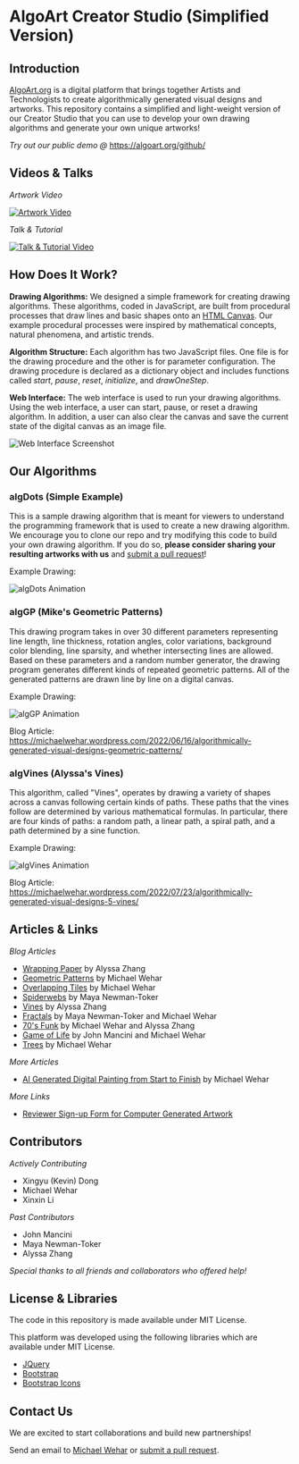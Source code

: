 # AlgoArt Creator Studio (Simplified Version)

## Introduction
[AlgoArt.org](https://algoart.org/github/) is a digital platform that brings together Artists and Technologists to create algorithmically generated visual designs and artworks. This repository contains a simplified and light-weight version of our Creator Studio that you can use to develop your own drawing algorithms and generate your own unique artworks!

*Try out our public demo @* https://algoart.org/github/

## Videos & Talks

*Artwork Video*

[![Artwork Video](https://github.com/Algorithmically-Generated-Artwork/Drawing-Program/blob/main/video_preview/image1.png)](https://www.youtube.com/watch?v=SGNbv__s0rI)

*Talk & Tutorial*

[![Talk & Tutorial Video](https://github.com/Algorithmically-Generated-Artwork/Drawing-Program/blob/main/video_preview/image2.png)](https://www.youtube.com/watch?v=0Ts7Sa_z69Y&t=46s)

## How Does It Work?

**Drawing Algorithms:** We designed a simple framework for creating drawing algorithms.  These algorithms, coded in JavaScript, are built from procedural processes that draw lines and basic shapes onto an [HTML Canvas](https://www.w3schools.com/html/html5_canvas.asp). Our example procedural processes were inspired by mathematical concepts, natural phenomena, and artistic trends.

**Algorithm Structure:** Each algorithm has two JavaScript files.  One file is for the drawing procedure and the other is for parameter configuration.  The drawing procedure is declared as a dictionary object and includes functions called *start*, *pause*, *reset*, *initialize*, and *drawOneStep*.

**Web Interface:** The web interface is used to run your drawing algorithms.  Using the web interface, a user can start, pause, or reset a drawing algorithm.  In addition, a user can also clear the canvas and save the current state of the digital canvas as an image file.

![Web Interface Screenshot](https://github.com/Algorithmically-Generated-Artwork/Drawing-Program/blob/main/readme_images/web_interface.png)

## Our Algorithms

### algDots (Simple Example)

This is a sample drawing algorithm that is meant for viewers to understand the programming framework that is used to create a new drawing algorithm.  We encourage you to clone our repo and try modifying this code to build your own drawing algorithm.  If you do so, **please consider sharing your resulting artworks with us** and [submit a pull request](https://github.com/Algorithmically-Generated-Artwork/Drawing-Program/pulls)!

Example Drawing:

![algDots Animation](https://github.com/Algorithmically-Generated-Artwork/Drawing-Program/blob/main/readme_images/algDots.gif)

### algGP (Mike's Geometric Patterns)

This drawing program takes in over 30 different parameters representing line length, line thickness, rotation angles, color variations, background color blending, line sparsity, and whether intersecting lines are allowed. Based on these parameters and a random number generator, the drawing program generates different kinds of repeated geometric patterns. All of the generated patterns are drawn line by line on a digital canvas.

Example Drawing:

![algGP Animation](https://github.com/Algorithmically-Generated-Artwork/Drawing-Program/blob/main/readme_images/algGP.gif)

Blog Article: https://michaelwehar.wordpress.com/2022/06/16/algorithmically-generated-visual-designs-geometric-patterns/

### algVines (Alyssa's Vines)

This algorithm, called "Vines", operates by drawing a variety of shapes across a canvas following certain kinds of paths. These paths that the vines follow are determined by various mathematical formulas. In particular, there are four kinds of paths: a random path, a linear path, a spiral path, and a path determined by a sine function.

Example Drawing:

![algVines Animation](https://github.com/Algorithmically-Generated-Artwork/Drawing-Program/blob/main/readme_images/algVines.gif)

Blog Article: https://michaelwehar.wordpress.com/2022/07/23/algorithmically-generated-visual-designs-5-vines/

## Articles & Links

*Blog Articles*

- [Wrapping Paper](https://michaelwehar.wordpress.com/2022/06/14/algorithmically-generated-visual-designs-wrapping-paper/) by Alyssa Zhang
- [Geometric Patterns](https://michaelwehar.wordpress.com/2022/06/16/algorithmically-generated-visual-designs-geometric-patterns/) by Michael Wehar
- [Overlapping Tiles](https://michaelwehar.wordpress.com/2022/07/07/algorithmically-generated-visual-designs-3-overlapping-tiles/) by Michael Wehar
- [Spiderwebs](https://michaelwehar.wordpress.com/2022/07/10/algorithmically-generated-visual-designs-4-spiderwebs/) by Maya Newman-Toker
- [Vines](https://michaelwehar.wordpress.com/2022/07/23/algorithmically-generated-visual-designs-5-vines/) by Alyssa Zhang
- [Fractals](https://michaelwehar.wordpress.com/2022/08/10/algorithmically-generated-visual-designs-6-fractals/) by Maya Newman-Toker and Michael Wehar
- [70's Funk](https://michaelwehar.wordpress.com/2022/08/10/algorithmically-generated-visual-designs-7-70s-funk/) by Michael Wehar and Alyssa Zhang
- [Game of Life](https://michaelwehar.wordpress.com/2022/08/10/algorithmically-generated-visual-designs-8-game-of-life/) by John Mancini and Michael Wehar
- [Trees](https://michaelwehar.wordpress.com/2022/08/19/algorithmically-generated-visual-designs-9-trees/) by Michael Wehar

*More Articles*

<!--- - [Algorithmically Generated Visual Art](https://alyssazhang.squarespace.com/work/algorithmically-generated-artwork) by Alyssa Zhang --->
- [AI Generated Digital Painting from Start to Finish](https://www.aiplusinfo.com/blog/ai-generated-digital-painting-from-start-to-finish/) by Michael Wehar

*More Links*

- [Reviewer Sign-up Form for Computer Generated Artwork](https://docs.google.com/forms/d/e/1FAIpQLSdhmHGGojQslun9Fp3AZL7hCYHlfo9F8SGW5YX-YMTFrR13Dw/viewform)

## Contributors

*Actively Contributing*

- Xingyu (Kevin) Dong
- Michael Wehar
- Xinxin Li

*Past Contributors*

- John Mancini
- Maya Newman-Toker
- Alyssa Zhang

*Special thanks to all friends and collaborators who offered help!*

## License & Libraries

The code in this repository is made available under MIT License.

This platform was developed using the following libraries which are available under MIT License.
- [JQuery](https://github.com/jquery/jquery)
- [Bootstrap](https://github.com/twbs/bootstrap)
- [Bootstrap Icons](https://github.com/twbs/icons)

## Contact Us
We are excited to start collaborations and build new partnerships!

Send an email to [Michael Wehar](http://michaelwehar.com) or [submit a pull request](https://github.com/Algorithmically-Generated-Artwork/Drawing-Program/pulls).
